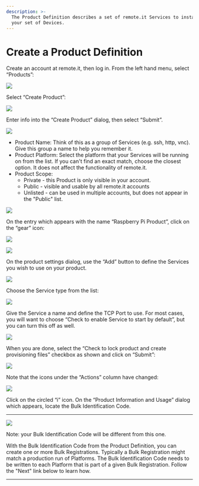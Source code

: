 ```yaml
---
description: >-
  The Product Definition describes a set of remote.it Services to install on
  your set of Devices.
---
```


# Create a Product Definition

Create an account at remote.it, then log in.  From the left hand menu, select “Products”:

![](../../.gitbook/assets/image%20%2856%29.png)

Select “Create Product”:

![](../../.gitbook/assets/image%20%2839%29.png)

Enter info into the “Create Product” dialog, then select “Submit”.

![](../../.gitbook/assets/image%20%2881%29.png)

* Product Name: Think of this as a group of Services \(e.g. ssh, http, vnc\).  Give this group a name to help you remember it.
* Product Platform: Select the platform that your Services will be running on from the list.  If you can't find an exact match, choose the closest option.  It does not affect the functionality of remote.it.
* Product Scope: 
  * Private - this Product is only visible in your account.
  * Public - visible and usable by all remote.it accounts
  * Unlisted - can be used in multiple accounts, but does not appear in the "Public" list.

![](../../.gitbook/assets/image%20%28246%29.png)

On the entry which appears with the name “Raspberry Pi Product”, click on the “gear” icon:

![](../../.gitbook/assets/image%20%2838%29.png)

![](../../.gitbook/assets/image%20%28155%29.png)

On the product settings dialog, use the “Add” button to define the Services you wish to use on your product.  

![](../../.gitbook/assets/image%20%28190%29.png)

Choose the Service type from the list:

![](../../.gitbook/assets/image%20%28230%29.png)

Give the Service a name and define the TCP Port to use.  For most cases, you will want to choose “Check to enable Service to start by default”, but you can turn this off as well.

![](../../.gitbook/assets/image%20%28245%29.png)

When you are done, select the “Check to lock product and create provisioning files” checkbox as shown and click on “Submit”:

![](../../.gitbook/assets/image%20%28180%29.png)

Note that the icons under the “Actions” column have changed:

![](../../.gitbook/assets/image%20%28268%29.png)

Click on the circled “i” icon.  On the “Product Information and Usage” dialog which appears, locate the Bulk Identification Code.  
****

![](../../.gitbook/assets/image%20%28183%29.png)

Note: your Bulk Identification Code will be different from this one.  

With the Bulk Identification Code from the Product Definition, you can create one or more Bulk Registrations.  Typically a Bulk Registration might match a production run of Platforms.  The Bulk Identification Code needs to be written to each Platform that is part of a given Bulk Registration.  Follow the "Next" link below to learn how.  
****

